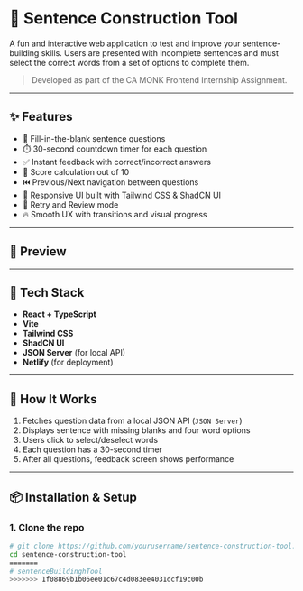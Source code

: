 # 🧠 Sentence Construction Tool

A fun and interactive web application to test and improve your sentence-building skills. Users are presented with incomplete sentences and must select the correct words from a set of options to complete them.

> Developed as part of the CA MONK Frontend Internship Assignment.

---

## ✨ Features

- 🧩 Fill-in-the-blank sentence questions
- ⏱️ 30-second countdown timer for each question
- ✅ Instant feedback with correct/incorrect answers
- 🎯 Score calculation out of 10
- ⏮️ Previous/Next navigation between questions
- 🎨 Responsive UI built with Tailwind CSS & ShadCN UI
- 🔄 Retry and Review mode
- 🔥 Smooth UX with transitions and visual progress

---

## 📸 Preview

<!-- [🔗 Live Demo on Netlify](https://your-app-name.netlify.app) -->

---

## 🚀 Tech Stack

- **React + TypeScript**
- **Vite**
- **Tailwind CSS**
- **ShadCN UI**
- **JSON Server** (for local API)
- **Netlify** (for deployment)

---

## 🧩 How It Works

1. Fetches question data from a local JSON API (`JSON Server`)
2. Displays sentence with missing blanks and four word options
3. Users click to select/deselect words
4. Each question has a 30-second timer
5. After all questions, feedback screen shows performance

---

## 📦 Installation & Setup

### 1. Clone the repo

```bash
# git clone https://github.com/yourusername/sentence-construction-tool.git
cd sentence-construction-tool
=======
# sentenceBuildinghTool
>>>>>>> 1f08869b1b06ee01c67c4d083ee4031dcf19c00b
